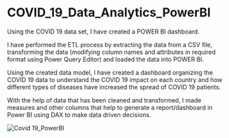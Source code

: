 # COVID_19_Data_Analytics_PowerBI

Using the COVID 19 data set, I have created a POWER BI dashboard.

I have performed the ETL process by extracting the data from a CSV file, transforming the data (modifying column names and attributes in required format using Power Query Editor) and loaded the data into POWER BI.

Using the created data model, I have created a dashboard organizing the COVID 19 data to understand the COVID 19 impact on each country and how different types of diseases have increased the spread of COVID 19 patients.

With the help of data that has been cleaned and transformed, I made measures and other columns that help to generate a report/dashboard in Power BI using DAX to make data driven decisions.


![Covid 19_PowerBI](https://github.com/user-attachments/assets/fbfdca62-029d-4dd9-9ed6-9f0b996f67d2)
